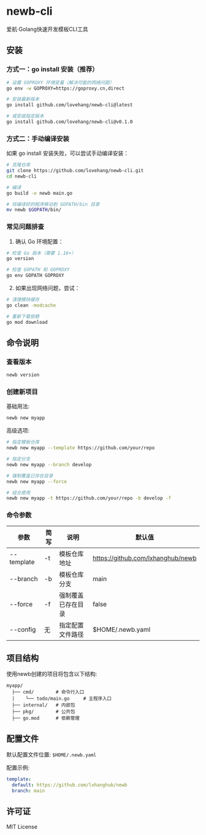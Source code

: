 # newb-cli

爱航·Golang快速开发模板CLI工具

## 安装

### 方式一：go install 安装（推荐）

```bash
# 设置 GOPROXY 环境变量（解决可能的网络问题）
go env -w GOPROXY=https://goproxy.cn,direct

# 安装最新版本
go install github.com/lovehang/newb-cli@latest

# 或安装指定版本
go install github.com/lovehang/newb-cli@v0.1.0
```

### 方式二：手动编译安装

如果 go install 安装失败，可以尝试手动编译安装：

```bash
# 克隆仓库
git clone https://github.com/lovehang/newb-cli.git
cd newb-cli

# 编译
go build -o newb main.go

# 将编译好的程序移动到 GOPATH/bin 目录
mv newb $GOPATH/bin/
```

### 常见问题排查

1. 确认 Go 环境配置：
```bash
# 检查 Go 版本（需要 1.16+）
go version

# 检查 GOPATH 和 GOPROXY
go env GOPATH GOPROXY
```

2. 如果出现网络问题，尝试：
```bash
# 清理模块缓存
go clean -modcache

# 重新下载依赖
go mod download
```

## 命令说明

### 查看版本

```bash
newb version
```

### 创建新项目

基础用法:

```bash
newb new myapp
```

高级选项:

```bash
# 指定模板仓库
newb new myapp --template https://github.com/your/repo

# 指定分支
newb new myapp --branch develop

# 强制覆盖已存在目录
newb new myapp --force

# 组合使用
newb new myapp -t https://github.com/your/repo -b develop -f
```

### 命令参数

| 参数       | 简写 | 说明               | 默认值                            |
| ---------- | ---- | ------------------ | --------------------------------- |
| --template | -t   | 模板仓库地址       | https://github.com/lxhanghub/newb |
| --branch   | -b   | 模板仓库分支       | main                              |
| --force    | -f   | 强制覆盖已存在目录 | false                             |
| --config   | 无   | 指定配置文件路径   | $HOME/.newb.yaml                  |

## 项目结构

使用newb创建的项目将包含以下结构:

```
myapp/
  ├── cmd/        # 命令行入口
  |    └── todo/main.go     # 主程序入口
  ├── internal/   # 内部包
  ├── pkg/        # 公共包
  ├── go.mod      # 依赖管理
```

## 配置文件

默认配置文件位置: `$HOME/.newb.yaml`

配置示例:

```yaml
template:
  default: https://github.com/lxhanghub/newb
  branch: main
```

## 许可证

MIT License
